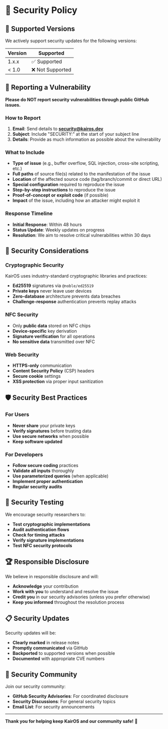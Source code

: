 # 🔐 Security Policy

## 🎯 **Supported Versions**

We actively support security updates for the following versions:

| Version | Supported          |
| ------- | ------------------ |
| 1.x.x   | ✅ Supported        |
| < 1.0   | ❌ Not Supported    |

## 🚨 **Reporting a Vulnerability**

**Please do NOT report security vulnerabilities through public GitHub issues.**

### **How to Report**

1. **Email**: Send details to **security@kairos.dev**
2. **Subject**: Include "SECURITY:" at the start of your subject line
3. **Details**: Provide as much information as possible about the vulnerability

### **What to Include**

- **Type of issue** (e.g., buffer overflow, SQL injection, cross-site scripting, etc.)
- **Full paths** of source file(s) related to the manifestation of the issue
- **Location** of the affected source code (tag/branch/commit or direct URL)
- **Special configuration** required to reproduce the issue
- **Step-by-step instructions** to reproduce the issue
- **Proof-of-concept or exploit code** (if possible)
- **Impact** of the issue, including how an attacker might exploit it

### **Response Timeline**

- **Initial Response**: Within 48 hours
- **Status Update**: Weekly updates on progress
- **Resolution**: We aim to resolve critical vulnerabilities within 30 days

## 🔐 **Security Considerations**

### **Cryptographic Security**

KairOS uses industry-standard cryptographic libraries and practices:

- **Ed25519** signatures via `@noble/ed25519`
- **Private keys** never leave user devices
- **Zero-database** architecture prevents data breaches
- **Challenge-response** authentication prevents replay attacks

### **NFC Security**

- Only **public data** stored on NFC chips
- **Device-specific** key derivation
- **Signature verification** for all operations
- **No sensitive data** transmitted over NFC

### **Web Security**

- **HTTPS-only** communication
- **Content Security Policy** (CSP) headers
- **Secure cookie** settings
- **XSS protection** via proper input sanitization

## 🛡️ **Security Best Practices**

### **For Users**

- **Never share** your private keys
- **Verify signatures** before trusting data
- **Use secure networks** when possible
- **Keep software updated**

### **For Developers**

- **Follow secure coding** practices
- **Validate all inputs** thoroughly
- **Use parameterized queries** (when applicable)
- **Implement proper authentication**
- **Regular security audits**

## 🧪 **Security Testing**

We encourage security researchers to:

- **Test cryptographic implementations**
- **Audit authentication flows**
- **Check for timing attacks**
- **Verify signature implementations**
- **Test NFC security protocols**

## 🏆 **Responsible Disclosure**

We believe in responsible disclosure and will:

- **Acknowledge** your contribution
- **Work with you** to understand and resolve the issue
- **Credit you** in our security advisories (unless you prefer otherwise)
- **Keep you informed** throughout the resolution process

## 📋 **Security Updates**

Security updates will be:

- **Clearly marked** in release notes
- **Promptly communicated** via GitHub
- **Backported** to supported versions when possible
- **Documented** with appropriate CVE numbers

## 🤝 **Security Community**

Join our security community:

- **GitHub Security Advisories**: For coordinated disclosure
- **Security Discussions**: For general security topics
- **Email List**: For security announcements

---

**Thank you for helping keep KairOS and our community safe!** 🙏 